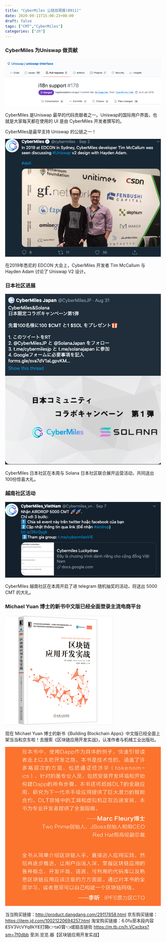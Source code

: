 ```yaml
---
title: "CyberMiles 公链双周报(0911)"
date: 2020-09-11T15:00:23+08:00
draft: false
tags: ["CMT","CyberMiles"] 
categories: ["zh"] 
---
```



### CyberMiles 为Uniswap 做贡献

![](/images/20200911-biweekly-zh-01.png)

CyberMiles 是Uniswap 最早的代码贡献者之一。Uniswap的国际用户界面，也就是大家每天都在使用的 UI 是由 CyberMiles 开发者撰写的。

CyberMiles是最早支持 Uniswap 的公链之一！

![](/images/20200911-biweekly-zh-02.png)

在2019年悉尼的 EDCON 大会上，CyberMiles 开发者 Tim McCallum 与 Hayden Adam 讨论了 Uniswap V2 设计。

### 日本社区进展

![](/images/20200911-biweekly-zh-03.png)

CyberMiles 日本社区在本周与 Solana 日本社区联合展开运营活动，共同送出100份惊喜大礼。


### 越南社区活动

![](/images/20200911-biweekly-zh-04.png)

CyberMiles 越南社区在本周开启了进 telegram 随机抽奖的活动，将送出 5000 CMT 的大礼。
 
### Michael Yuan 博士的新书中文版已经全面登录主流电商平台

![](/images/20200911-biweekly-zh-05.png)

现在 Michael Yuan 博士的新书《Building Blockchain Apps》中文版已经全面上架当当和京东啦！去搜索《区块链应用开发实战》，认准作者与机械工业出版社。

![](/images/20200911-biweekly-zh-06.png)

当当购买链接：http://product.dangdang.com/29117858.html
京东购买链接：https://item.jd.com/10021220694257.html
淘宝购买链接：6.0fu至本段内容₤SV3VcVYq8kY₤打開👉τa0寳👈或掂击链街 https://m.tb.cn/h.VCxcbxs?sm=7f0dbb 至浏.览览.器【区块链应用开发实战】






